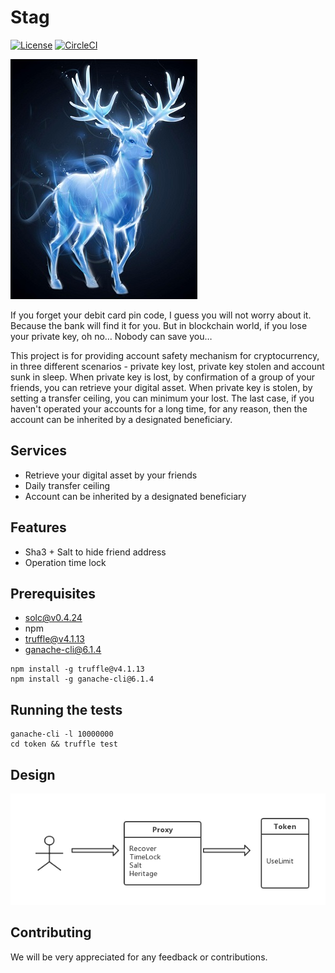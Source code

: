 # Stag

[![License](https://img.shields.io/github/license/CryptapeHackathon/stag.svg)](https://github.com/CryptapeHackathon/stag/blob/master/LICENSE)
[![CircleCI](https://circleci.com/gh/CryptapeHackathon/stag.svg?style=shield)](https://circleci.com/gh/CryptapeHackathon/stag)

![STAG](https://github.com/CryptapeHackathon/stag/blob/master/images/stag.jpg)

If you forget your debit card pin code, I guess you will not worry about it. Because the bank will find it for you. But in blockchain world, if you lose your private key, oh no… Nobody can save you…

This project is for providing account safety mechanism for cryptocurrency, in three different scenarios - private key lost, private key stolen and account sunk in sleep. When private key is lost, by confirmation of a group of your friends, you can retrieve your digital asset. When private key is stolen, by setting a transfer ceiling, you can minimum your lost. The last case, if you haven't operated your accounts for a long time, for any reason, then the account can be inherited by a designated beneficiary.

## Services

* Retrieve your digital asset by your friends
* Daily transfer ceiling
* Account can be inherited by a designated beneficiary

## Features

* Sha3 + Salt to hide friend address
* Operation time lock

## Prerequisites

* solc@v0.4.24
* npm
* truffle@v4.1.13
* ganache-cli@6.1.4

```shell
npm install -g truffle@v4.1.13
npm install -g ganache-cli@6.1.4
```

## Running the tests

```shell
ganache-cli -l 10000000
cd token && truffle test
```

## Design

![Design](https://github.com/CryptapeHackathon/stag/blob/master/images/design.png)

## Contributing

We will be very appreciated for any feedback or contributions.